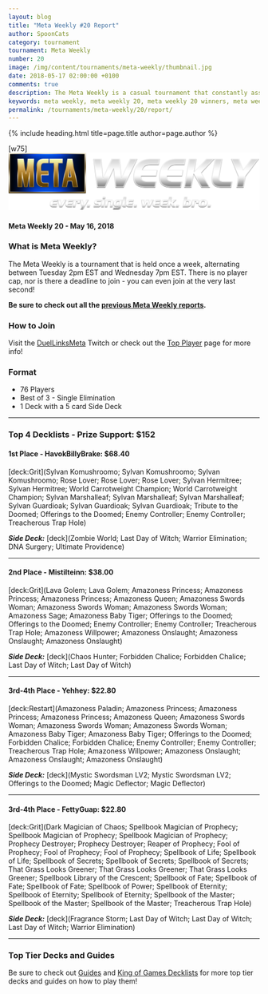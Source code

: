 ```yaml
---
layout: blog
title: "Meta Weekly #20 Report"
author: SpoonCats
category: tournament
tournament: Meta Weekly
number: 20
image: /img/content/tournaments/meta-weekly/thumbnail.jpg
date: 2018-05-17 02:00:00 +0100
comments: true
description: The Meta Weekly is a casual tournament that constantly assesses the ever-changing Meta. Check out the report of these top players, their decks, and prizes!
keywords: meta weekly, meta weekly 20, meta weekly 20 winners, meta weekly 20 decks, tournament, dkayed, duel links meta, geargia, anki, masked heroes, sylvan
permalink: /tournaments/meta-weekly/20/report/
---
```


{% include heading.html title=page.title author=page.author %}

[w75]
![](/img/content/tournaments/meta-weekly/banner.png)

#### Meta Weekly 20 - May 16, 2018

### What is Meta Weekly?
The Meta Weekly is a tournament that is held once a week, alternating between Tuesday 2pm EST and Wednesday 7pm EST. There is no player cap, nor is there a deadline to join - you can even join at the very last second!

**Be sure to check out all the [previous Meta Weekly reports](/tournaments/meta-weekly/).**

### How to Join
Visit the [DuelLinksMeta](https://www.twitch.tv/duellinksmeta) Twitch or check out the [Top Player](/discord/) page for more info!

### Format
- 76 Players
- Best of 3 - Single Elimination 
- 1 Deck with a 5 card Side Deck

---

### Top 4 Decklists - Prize Support: $152

#### 1st Place - HavokBillyBrake: $68.40
[deck:Grit](Sylvan Komushroomo; Sylvan Komushroomo; Sylvan Komushroomo; Rose Lover; Rose Lover; Rose Lover; Sylvan Hermitree; Sylvan Hermitree; World Carrotweight Champion; World Carrotweight Champion; Sylvan Marshalleaf; Sylvan Marshalleaf; Sylvan Marshalleaf; Sylvan Guardioak; Sylvan Guardioak; Sylvan Guardioak; Tribute to the Doomed; Offerings to the Doomed; Enemy Controller; Enemy Controller; Treacherous Trap Hole)

***Side Deck:***
[deck](Zombie World; Last Day of Witch; Warrior Elimination; DNA Surgery; Ultimate Providence)

---

#### 2nd Place - Mistilteinn: $38.00
[deck:Grit](Lava Golem; Lava Golem; Amazoness Princess; Amazoness Princess; Amazoness Princess; Amazoness Queen; Amazoness Swords Woman; Amazoness Swords Woman; Amazoness Swords Woman; Amazoness Sage; Amazoness Baby Tiger; Offerings to the Doomed; Offerings to the Doomed; Enemy Controller; Enemy Controller; Treacherous Trap Hole; Amazoness Willpower; Amazoness Onslaught; Amazoness Onslaught; Amazoness Onslaught)

***Side Deck:***
[deck](Chaos Hunter; Forbidden Chalice; Forbidden Chalice; Last Day of Witch; Last Day of Witch)

---

#### 3rd-4th Place - Yehhey: $22.80
[deck:Restart](Amazoness Paladin; Amazoness Princess; Amazoness Princess; Amazoness Princess; Amazoness Queen; Amazoness Swords Woman; Amazoness Swords Woman; Amazoness Swords Woman; Amazoness Baby Tiger; Amazoness Baby Tiger; Offerings to the Doomed; Forbidden Chalice; Forbidden Chalice; Enemy Controller; Enemy Controller; Treacherous Trap Hole; Amazoness Willpower; Amazoness Onslaught; Amazoness Onslaught; Amazoness Onslaught)

***Side Deck:***
[deck](Mystic Swordsman LV2; Mystic Swordsman LV2; Offerings to the Doomed; Magic Deflector; Magic Deflector)

---

#### 3rd-4th Place - FettyGuap: $22.80
[deck:Grit](Dark Magician of Chaos; Spellbook Magician of Prophecy; Spellbook Magician of Prophecy; Spellbook Magician of Prophecy; Prophecy Destroyer; Prophecy Destroyer; Reaper of Prophecy; Fool of Prophecy; Fool of Prophecy; Fool of Prophecy; Spellbook of Life; Spellbook of Life; Spellbook of Secrets; Spellbook of Secrets; Spellbook of Secrets; That Grass Looks Greener; That Grass Looks Greener; That Grass Looks Greener; Spellbook Library of the Crescent; Spellbook of Fate; Spellbook of Fate; Spellbook of Fate; Spellbook of Power; Spellbook of Eternity; Spellbook of Eternity; Spellbook of Eternity; Spellbook of the Master; Spellbook of the Master; Spellbook of the Master; Treacherous Trap Hole)

***Side Deck:***
[deck](Fragrance Storm; Last Day of Witch; Last Day of Witch; Last Day of Witch; Warrior Elimination)

---

### Top Tier Decks and Guides
Be sure to check out [Guides](/guides/) and [King of Games Decklists](/top-decks/) for more top tier decks and guides on how to play them!
